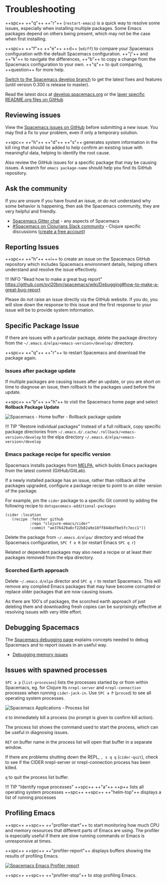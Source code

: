 # Troubleshooting

++spc++ ++"q"++ ++"r"++ (`restart-emacs`) is a quick way to resolve some issues, especially when installing multiple packages.  Some Emacs packages depend on others being present, which may not be the case when first installing.

++spc++ ++"f"++ ++"e"++ ++d++ (`ediff`) to compare your Spacemacs configuration with the default Spacemacs configuration. ++"j"++ and ++"k"++ to navigate the differences, ++"b"++ to copy a change from the Spacemacs configuration to your own.  ++"q"++ to quit comparing, ++question++ for more help.

[Switch to the Spacemacs develop branch](switch-to-develop.md) to get the latest fixes and features (until version 0.300 is release to master).

Read the latest docs at [develop.spacemacs.org](https://develop.spacemacs.org/) or the [layer specific README.org files on GitHub](https://github.com/syl20bnr/spacemacs/tree/develop/layers)


## Reviewing issues

View the [Spacemacs issues on GitHub](https://github.com/syl20bnr/spacemacs/issues) before submitting a new issue.  You may find a fix to your problem, even if only a temporary solution.

++spc++ ++"h"++ ++"d"++ ++"s"++ generates system information in the kill ring that should be added to help confirm an existing issue with meaningful data, helping to identify the root cause.

Also review the GitHub issues for a specific package that may be causing issues.  A search for `emacs package-name` should help you find its GitHub repository.


## Ask the community

If you are unsure if you have found an issue, or do not understand why some behavior is happening, then ask the Spacemacs community, they are very helpful and friendly.

* [Spacemacs Gitter chat](https://gitter.im/syl20bnr/spacemacs) - any aspects of Spacemacs
* [#Spacemacs on Clojurians Slack community](clojurians.slack.com/messages/spacemacs) - Clojure specific discussions ([create a free account](http://clojurians.net/))


## Reporting Issues

++spc++ ++"h"++ ++i++ to create an issue on the Spacemacs GitHub repository which includes Spacemacs environment details, helping others understand and resolve the issue effectively.

!!! INFO "Read how to make a great bug report"
    https://github.com/syl20bnr/spacemacs/wiki/Debugging#how-to-make-a-great-bug-report

Please do not raise an issue directly via the GitHub website.  If you do, you will slow down the response to this issue and the first response to your issue will be to provide system information.


## Specific Package Issue

If there are issues with a particular package, delete the package directory from the `~/.emacs.d/elpa/<emacs-version>/develop/` directory.

++spc++ ++"q"++ ++"r"++ to restart Spacemacs and download the package again.


### Issues after package update

If multiple packages are causing issues after an update, or you are short on time to diagnose an issue, then rollback to the packages used before the update.

++spc++ ++"b"++ ++"h"++ to visit the Spacemacs home page and select **Rollback Package Update**

![Spacemacs - Home buffer - Rollback package update](/images/spacemacs-home-rollback-package-update.png)


!!! TIP "Restore individual packages"
    Instead of a full rollback, copy specific package directories from `~/.emacs.d/.cache/.rollback/<emacs-version>/develop` to the elpa directory `~/.emacs.d/elpa/<emacs-version>/develop`


### Emacs package recipe for specific version

Spacemacs installs packages from [MELPA](https://melpa.org/), which builds Emacs packages from the latest commit (GitHub/GitLab).

If a newly installed package has an issue, rather than rollback all the packages upgraded, configure a package recipe to point to an older version of the package.

For example, pin the `cider` package to a specific Git commit by adding the following recipe to `dotspacemacs-additional-packages`

```emacs
(cider :location
   (recipe :fetcher github
           :repo "clojure-emacs/cider"
           :commit "ae376429a8cf22b82a9e18ff844bdfbe5fc7ecc1"))
```

Delete the package from `~/.emacs.d/elpa/` directory and reload the Spacemacs configuration, `SPC f e R` (or restart Emacs `SPC q r`)

Related or dependent packages may also need a recipe or at least their packages removed from the elpa directory.


### Scorched Earth approach

Delete `~/.emacs.d/elpa` director and `SPC q r` to restart Spacemacs.  This will remove any complied Emacs packages that may have become corrupted or replace older packages that are now causing issues.

As there are 100's of packages, the scorched earth approach of just deleting them and downloading fresh copies can be surprisingly effective at resolving issues with very little effort.

## Debugging Spacemacs

The [Spacemacs debugging page](https://github.com/syl20bnr/spacemacs/wiki/Debugging) explains concepts needed to debug Spacemacs and to report issues in an useful way.

* [Debugging memory issues](https://www.emacswiki.org/emacs/EmacsMemoryDebugging)


## Issues with spawned processes

`SPC a p` (`list-processes`) lists the processes started by or from within Spacemacs, eg. for Clojure its `nrepl-server` and `nrepl-connection` processes when running `cider-jack-in`. Use `SPC a P` (`proced`) to see all operating system processes.

![Spacemacs Applications - Process list](/images/spacemacs-application-processes-buffer.png)

`d` to immediately kill a process (no prompt is given to confirm kill action).

The process list shows the command used to start the process, which can be useful in diagnosing issues.

`RET` on buffer name in the process list will open that buffer in a separate window.

If there are problems shutting down the REPL, `, s q q` (`cider-quit`),  check to see if the CIDER nrepl-server or nrepl-connection process has been killed.

`q` to quit the process list buffer.

!!! TIP "Identify rogue processes"
    ++spc++ ++"a"++ ++p++ lists all operating system processes
    ++spc++ ++spc++ ++"helm-top"++ displays a list of running processes


## Profiling Emacs

++spc++ ++spc++ ++"profiler-start"++ to start monitoring how much CPU and memory resources that different parts of Emacs are using.  The profiler is especially useful if there are slow running commands or Emacs is unresponsive at times.

++spc++ ++spc++ ++"profiler-report"++ displays buffers showing the results of profiling Emacs.

[![Spacemacs Emacs Profiler report](/images/spacemacs-profiler-report-memory-cpu.png)](/images/spacemacs-profiler-report-memory-cpu.png)

++spc++ ++spc++ ++"profiler-stop"++ to stop profiling Emacs.
